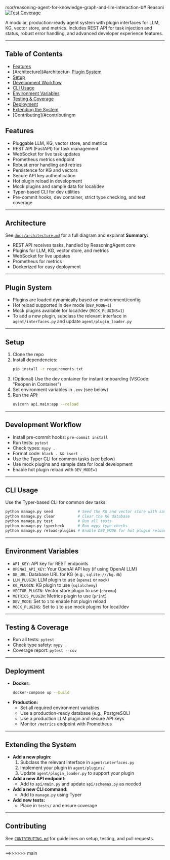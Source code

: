 rsor/reasoning-agent-for-knowledge-graph-and-llm-interaction-b# Reasoni[![Test Coverage](https://img.shields.io/badge/coverage-unknown-lightgrey)](https://github.com/)

A modular, production-ready agent system with plugin interfaces for LLM, KG, vector store, and metrics. Includes REST API for task injection and status, robust error handling, and advanced developer experience features.

---

## Table of Contents
- [Features](#features)
- [Architecture](#architectur- [Plugin System](#plugin-system)
- [Setup](#setup)
- [Development Workflow](#development-workflow)
- [CLI Usage](#cli-usage)
- [Environment Variables](#environment-variables)
- [Testing & Coverage](#testing--coverage)
- [Deployment](#deployment)
- [Extending the System](#extending-the-system)
- [Contributing](#contributingm
## Features
- Pluggable LLM, KG, vector store, and metrics
- REST API (FastAPI) for task management
- WebSocket for live task updates
- Prometheus metrics endpoint
- Robust error handling and retries
- Persistence for KG and vectors
- Secure API key authentication
- Hot plugin reload in development
- Mock plugins and sample data for local/dev
- Typer-based CLI for dev utilities
- Pre-commit hooks, dev container, strict type checking, and test coverage

---

## Architecture

See [`docs/architecture.md`](docs/architecture.md) for a full diagram and explanat
**Summary:**
- REST API receives tasks, handled by ReasoningAgent core
- Plugins for LLM, KG, vector store, and metrics
- WebSocket for live updates
- Prometheus for metrics
- Dockerized for easy deployment

---

## Plugin System
- Plugins are loaded dynamically based on environment/config
- Hot reload supported in dev mode (`DEV_MODE=1`)
- Mock plugins available for local/dev (`MOCK_PLUGINS=1`)
- To add a new plugin, subclass the relevant interface in `agent/interfaces.py` and update `agent/plugin_loader.py`

---

## Setup
1. Clone the repo
2. Install dependencies:
   ```bash
   pip install -r requirements.txt
   ```
3. (Optional) Use the dev container for instant onboarding (VSCode: "Reopen in Container")
4. Set environment variables in `.env` (see below)
5. Run the API:
   ```bash
   uvicorn api.main:app --reload
   ```

---

## Development Workflow
- Install pre-commit hooks: `pre-commit install`
- Run tests: `pytest`
- Check types: `mypy .`
- Format code: `black . && isort .`
- Use the Typer CLI for common tasks (see below)
- Use mock plugins and sample data for local development
- Enable hot plugin reload with `DEV_MODE=1`

---

## CLI Usage

Use the Typer-based CLI for common dev tasks:

```bash
python manage.py seed           # Seed the KG and vector store with sample data
python manage.py clear          # Clear the KG database
python manage.py test           # Run all tests
python manage.py typecheck      # Run mypy type checks
python manage.py reload-plugins # Enable DEV_MODE for hot plugin reload (restart API after)
```

---

## Environment Variables
- `API_KEY`: API key for REST endpoints
- `OPENAI_API_KEY`: Your OpenAI API key (if using OpenAI LLM)
- `DB_URL`: Database URL for KG (e.g., `sqlite:///kg.db`)
- `LLM_PLUGIN`: LLM plugin to use (`openai` or `mock`)
- `KG_PLUGIN`: KG plugin to use (`sqlalchemy`)
- `VECTOR_PLUGIN`: Vector store plugin to use (`chroma`)
- `METRICS_PLUGIN`: Metrics plugin to use (`print`)
- `DEV_MODE`: Set to `1` to enable hot plugin reload
- `MOCK_PLUGINS`: Set to `1` to use mock plugins for local/dev

---

## Testing & Coverage
- Run all tests: `pytest`
- Check type safety: `mypy .`
- Coverage report: `pytest --cov`

---

## Deployment
- **Docker:**
  ```bash
  docker-compose up --build
  ```
- **Production:**
  - Set all required environment variables
  - Use a production-ready database (e.g., PostgreSQL)
  - Use a production LLM plugin and secure API keys
  - Monitor `/metrics` endpoint with Prometheus

---

## Extending the System
- **Add a new plugin:**
  1. Subclass the relevant interface in `agent/interfaces.py`
  2. Implement your plugin in `agent/plugins/`
  3. Update `agent/plugin_loader.py` to support your plugin
- **Add a new API endpoint:**
  - Add to `api/main.py` and update `api/schemas.py` as needed
- **Add a new CLI command:**
  - Add to `manage.py` using Typer
- **Add new tests:**
  - Place in `tests/` and ensure coverage

---

## Contributing
See [`CONTRIBUTING.md`](CONTRIBUTING.md) for guidelines on setup, testing, and pull requests.

---
==>>>>>> main
